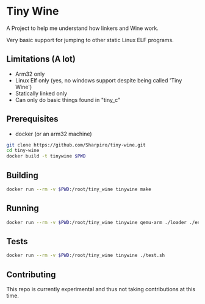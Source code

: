 # Tiny Wine

A Project to help me understand how linkers and Wine work.

Very basic support for jumping to other static Linux ELF programs.

## Limitations (A lot)

- Arm32 only
- Linux Elf only (yes, no windows support despite being called 'Tiny Wine')
- Statically linked only
- Can only do basic things found in "tiny_c"

## Prerequisites

- docker (or an arm32 machine)

```sh
git clone https://github.com/Sharpiro/tiny-wine.git
cd tiny-wine
docker build -t tinywine $PWD
```

## Building

```sh
docker run --rm -v $PWD:/root/tiny_wine tinywine make
```

## Running

```sh
docker run --rm -v $PWD:/root/tiny_wine tinywine qemu-arm ./loader ./env always be closing
```

## Tests

```sh
docker run --rm -v $PWD:/root/tiny_wine tinywine ./test.sh
```

## Contributing

This repo is currently experimental and thus not taking contributions at this time.
